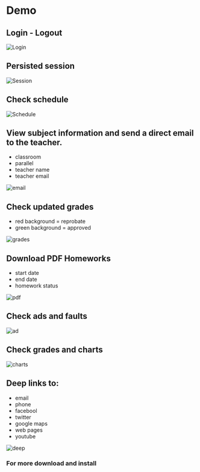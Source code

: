 # Demo

## Login - Logout
![Login](./readme-gif/loginLogout.gif)

## Persisted session
![Session](./readme-gif/session.gif)

## Check schedule
![Schedule](./readme-gif/schedule.gif)


## View subject information and send a direct email to the teacher.
* classroom 
* parallel
* teacher name
* teacher email 

![email](./readme-gif/email.gif)

## Check updated grades
* red background = reprobate
* green background = approved

![grades](./readme-gif/grades.gif)


## Download PDF Homeworks
* start date
* end date
* homework status

![pdf](./readme-gif/pdf.gif)

## Check ads and faults
![ad](./readme-gif/ad.gif)


## Check grades and charts
![charts](./readme-gif/charts.gif)

## Deep links to:
* email
* phone
* facebool
* twitter
* google maps
* web pages
* youtube

![deep](./readme-gif/deep.gif)

### For more download and install